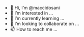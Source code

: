 - 👋 Hi, I’m @maccidosani
- 👀 I’m interested in ...
- 🌱 I’m currently learning ...
- 💞️ I’m looking to collaborate on ...
- 📫 How to reach me ...

<!---
maccidosani/maccidosani is a ✨ special ✨ repository because its `README.md` (this file) appears on your GitHub profile.
You can click the Preview link to take a look at your changes.
--->

